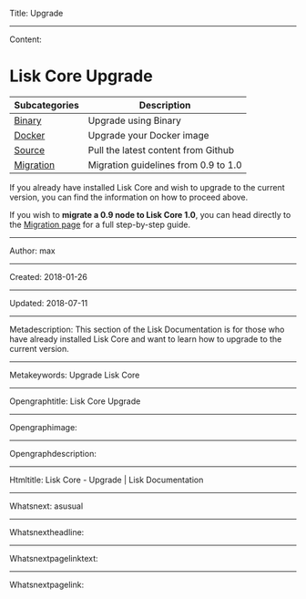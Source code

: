 Title: Upgrade

----

Content: 

# Lisk Core Upgrade

Subcategories | Description
--- | --- 
[Binary](/documentation/lisk-core/upgrade/binary) | Upgrade using Binary
[Docker](/documentation/lisk-core/upgrade/docker) | Upgrade your Docker image
[Source](/documentation/lisk-core/upgrade/source) | Pull the latest content from Github
[Migration](/documentation/lisk-core/upgrade/migration) | Migration guidelines from 0.9 to 1.0

If you already have installed Lisk Core and wish to upgrade to the current version, you can find the information on how to proceed above.

If you wish to **migrate a 0.9 node to Lisk Core 1.0**, you can head directly to the [Migration page](/documentation/lisk-core/upgrade/migration) for a full step-by-step guide.

----

Author: max

----

Created: 2018-01-26

----

Updated: 2018-07-11

----

Metadescription: This section of the Lisk Documentation is for those who have already installed Lisk Core and want to learn how to upgrade to the current version.

----

Metakeywords: Upgrade Lisk Core

----

Opengraphtitle: Lisk Core Upgrade

----

Opengraphimage: 

----

Opengraphdescription: 

----

Htmltitle: Lisk Core - Upgrade | Lisk Documentation

----

Whatsnext: asusual

----

Whatsnextheadline: 

----

Whatsnextpagelinktext: 

----

Whatsnextpagelink: 